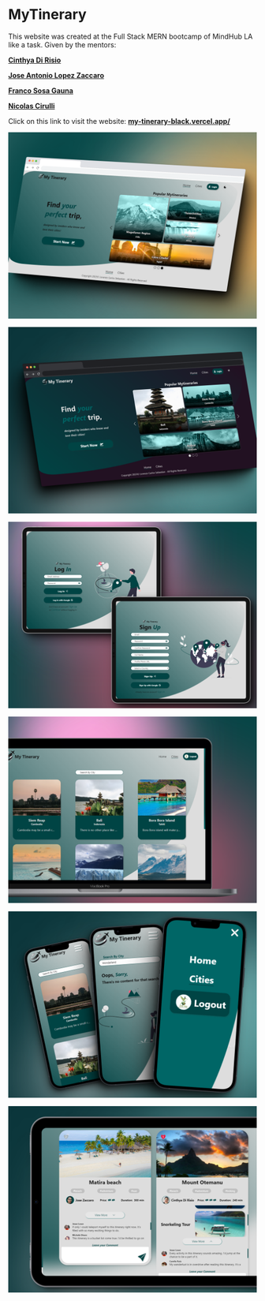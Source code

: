 # MyTinerary

This website was created at the Full Stack MERN bootcamp of MindHub LA like a task.
Given by the mentors:

**[Cinthya Di Risio](https://github.com/cinthyadirisio)**

**[Jose Antonio Lopez Zaccaro](https://github.com/JoseZaccaro)**

**[Franco Sosa Gauna](https://www.linkedin.com/in/franco-sosagauna/)**

**[Nicolas Cirulli](https://github.com/NicolasCirulli)**

Click on this link to visit the website: **[my-tinerary-black.vercel.app/](my-tinerary-black.vercel.app/)**


![My Tinerary Home Page](./public/homeMock.png)

![Dark Mode](./public/darkmodeMock.png)

![Log In and Sign Out](./public/loginSignOutMock.png)

![Search and filter Cities](./public/citiesSearchMock.png)

![Responsive](./public/responsiveMock.png)

![Interactive Itineraries](./public/itinerariesMock.png)


